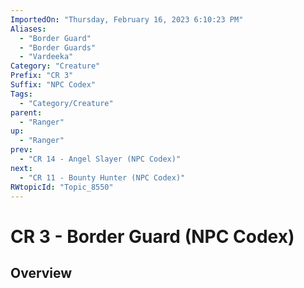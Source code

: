 ```yaml
---
ImportedOn: "Thursday, February 16, 2023 6:10:23 PM"
Aliases:
  - "Border Guard"
  - "Border Guards"
  - "Vardeeka"
Category: "Creature"
Prefix: "CR 3"
Suffix: "NPC Codex"
Tags:
  - "Category/Creature"
parent:
  - "Ranger"
up:
  - "Ranger"
prev:
  - "CR 14 - Angel Slayer (NPC Codex)"
next:
  - "CR 11 - Bounty Hunter (NPC Codex)"
RWtopicId: "Topic_8550"
---
```

# CR 3 - Border Guard (NPC Codex)
## Overview
